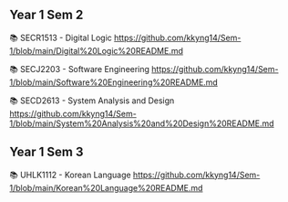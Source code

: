Year 1 Sem 2
-----------------------------------------------------------------------------------------------------------------------------------------------------------------------------------------------------------------------
📚 SECR1513 - Digital Logic https://github.com/kkyng14/Sem-1/blob/main/Digital%20Logic%20README.md

📚 SECJ2203 - Software Engineering https://github.com/kkyng14/Sem-1/blob/main/Software%20Engineering%20README.md

📚 SECD2613 - System Analysis and Design https://github.com/kkyng14/Sem-1/blob/main/System%20Analysis%20and%20Design%20README.md

Year 1 Sem 3
-----------------------------------------------------------------------------------------------------------------------------------------------------------------------------------------------------------------------
📚 UHLK1112 - Korean Language https://github.com/kkyng14/Sem-1/blob/main/Korean%20Language%20README.md
